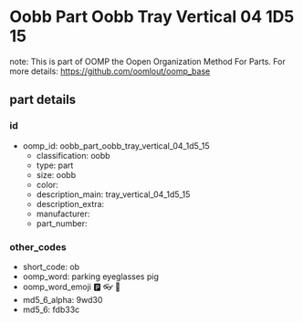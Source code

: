 # Oobb Part Oobb Tray Vertical 04 1D5 15  

note: This is part of OOMP the Oopen Organization Method For Parts. For more details: https://github.com/oomlout/oomp_base

##  part details





### id
* oomp_id: oobb_part_oobb_tray_vertical_04_1d5_15
  * classification: oobb
  * type: part
  * size: oobb
  * color: 
  * description_main: tray_vertical_04_1d5_15
  * description_extra: 
  * manufacturer: 
  * part_number: 

### other_codes
* short_code: ob
* oomp_word: parking eyeglasses pig
* oomp_word_emoji :parking: :eyeglasses: :pig:
* md5_6_alpha: 9wd30
* md5_6: fdb33c
